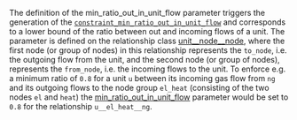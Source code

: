 The definition of the min\_ratio\_out\_in\_unit\_flow parameter triggers the generation of the [`constraint_min_ratio_out_in_unit_flow`](#Minimum-ratio-between-output-and-input-unit-flows) and corresponds to a lower bound of the ratio between out and incoming flows of a unit. The parameter is defined on the relationship class [unit\_\_node\_\_node](@ref), where the first node (or group of nodes) in this relationship represents the `to_node`, i.e. the outgoing flow from the unit, and the second node (or group of nodes), represents the `from_node`, i.e. the incoming flows to the unit.
To enforce e.g. a minimum ratio of `0.8` for a unit `u` between its incoming gas flow from `ng` and its outgoing flows to the node group `el_heat` (consisting of the two nodes `el` and `heat`) the [min\_ratio\_out\_in\_unit\_flow](@ref) parameter would be set to `0.8` for the relationship `u__el_heat__ng`.
